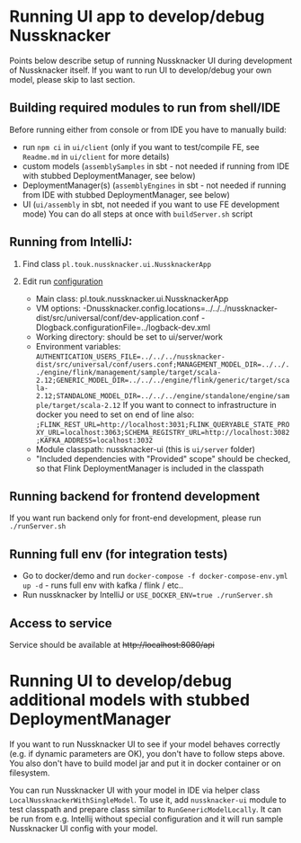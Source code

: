 # Running UI app to develop/debug Nussknacker

Points below describe setup of running Nussknacker UI during development of Nussknacker itself.
If you want to run UI to develop/debug your own model, please skip to last section.

## Building required modules to run from shell/IDE

Before running either from console or from IDE you have to manually build:
- run `npm ci` in `ui/client` (only if you want to test/compile FE, see `Readme.md` in `ui/client` for more details)
- custom models (```assemblySamples``` in sbt - not needed if running from IDE with stubbed DeploymentManager, see below)
- DeploymentManager(s) (```assemblyEngines``` in sbt - not needed if running from IDE with stubbed DeploymentManager, see below)
- UI (```ui/assembly``` in sbt, not needed if you want to use FE development mode)
You can do all steps at once with ```buildServer.sh``` script

## Running from IntelliJ:
1. Find class `pl.touk.nussknacker.ui.NussknackerApp`
2. Edit run [configuration](https://www.jetbrains.com/help/idea/run-debug-configurations.html)

    * Main class:         pl.touk.nussknacker.ui.NussknackerApp
    * VM options:         -Dnussknacker.config.locations=../../../nussknacker-dist/src/universal/conf/dev-application.conf -Dlogback.configurationFile=../logback-dev.xml
    * Working directory:  should be set to ui/server/work
    * Environment variables: 
```AUTHENTICATION_USERS_FILE=../../../nussknacker-dist/src/universal/conf/users.conf;MANAGEMENT_MODEL_DIR=../../../engine/flink/management/sample/target/scala-2.12;GENERIC_MODEL_DIR=../../../engine/flink/generic/target/scala-2.12;STANDALONE_MODEL_DIR=../../../engine/standalone/engine/sample/target/scala-2.12```
If you want to connect to infrastructure in docker you need to set on end of line also:
```;FLINK_REST_URL=http://localhost:3031;FLINK_QUERYABLE_STATE_PROXY_URL=localhost:3063;SCHEMA_REGISTRY_URL=http://localhost:3082;KAFKA_ADDRESS=localhost:3032```
    * Module classpath:  nussknacker-ui (this is ```ui/server``` folder) 
    * "Included dependencies with "Provided" scope" should be checked, so that Flink DeploymentManager is included in the classpath

## Running backend for frontend development
If you want run backend only for front-end development, please run `./runServer.sh`

## Running full env (for integration tests)
* Go to docker/demo and run `docker-compose -f docker-compose-env.yml up -d` - runs full env with kafka / flink / etc..
* Run nussknacker by IntelliJ or `USE_DOCKER_ENV=true ./runServer.sh`
 
## Access to service
 Service should be available at ~~http://localhost:8080/api~~

# Running UI to develop/debug additional models with stubbed DeploymentManager

If you want to run Nussknacker UI to see if your model behaves correctly (e.g. if dynamic parameters are OK),
you don't have to follow steps above. You also don't have to build model jar and put it in
docker container or on filesystem.

You can run Nussknacker UI with your model in IDE via 
helper class `LocalNussknackerWithSingleModel`. To use it, add `nussknacker-ui` module to 
test classpath and prepare class similar to `RunGenericModelLocally`. 
It can be run from e.g. Intellij without special configuration and it will run sample 
Nussknacker UI config with your model.
